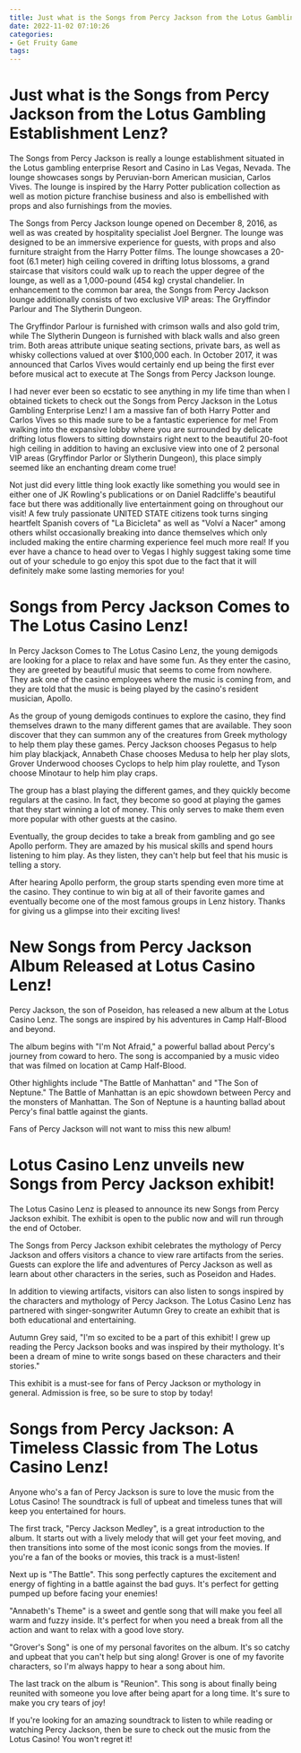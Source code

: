 ```yaml
---
title: Just what is the Songs from Percy Jackson from the Lotus Gambling Establishment Lenz
date: 2022-11-02 07:10:26
categories:
- Get Fruity Game
tags:
---
```



#  Just what is the Songs from Percy Jackson from the Lotus Gambling Establishment Lenz?

The Songs from Percy Jackson is really a lounge establishment situated in the Lotus gambling enterprise Resort and Casino in Las Vegas, Nevada. The lounge showcases songs by Peruvian-born American musician, Carlos Vives. The lounge is inspired by the Harry Potter publication collection as well as motion picture franchise business and also is embellished with props and also furnishings from the movies.

The Songs from Percy Jackson lounge opened on December 8, 2016, as well as was created by hospitality specialist Joel Bergner. The lounge was designed to be an immersive experience for guests, with props and also furniture straight from the Harry Potter films. The lounge showcases a 20-foot (6.1 meter) high ceiling covered in drifting lotus blossoms, a grand staircase that visitors could walk up to reach the upper degree of the lounge, as well as a 1,000-pound (454 kg) crystal chandelier. In enhancement to the common bar area, the Songs from Percy Jackson lounge additionally consists of two exclusive VIP areas: The Gryffindor Parlour and The Slytherin Dungeon.

The Gryffindor Parlour is furnished with crimson walls and also gold trim, while The Slytherin Dungeon is furnished with black walls and also green trim. Both areas attribute unique seating sections, private bars, as well as whisky collections valued at over $100,000 each. In October 2017, it was announced that Carlos Vives would certainly end up being the first ever before musical act to execute at The Songs from Percy Jackson lounge. 

I had never ever been so ecstatic to see anything in my life time than when I obtained tickets to check out the Songs from Percy Jackson in the Lotus Gambling Enterprise Lenz! I am a massive fan of both Harry Potter and Carlos Vives so this made sure to be a fantastic experience for me! From walking into the expansive lobby where you are surrounded by delicate drifting lotus flowers to sitting downstairs right next to the beautiful 20-foot high ceiling in addition to having an exclusive view into one of 2 personal VIP areas (Gryffindor Parlor or Slytherin Dungeon), this place simply seemed like an enchanting dream come true! 

Not just did every little thing look exactly like something you would see in either one of JK Rowling's publications or on Daniel Radcliffe's beautiful face but there was additionally live entertainment going on throughout our visit! A few truly passionate UNITED STATE citizens took turns singing heartfelt Spanish covers of "La Bicicleta" as well as "Volví a Nacer" among others whilst occasionally breaking into dance themselves which only included making the entire charming experience feel much more real! If you ever have a chance to head over to Vegas I highly suggest taking some time out of your schedule to go enjoy this spot due to the fact that it will definitely make some lasting memories for you!

#  Songs from Percy Jackson Comes to The Lotus Casino Lenz!

In Percy Jackson Comes to The Lotus Casino Lenz, the young demigods are looking for a place to relax and have some fun. As they enter the casino, they are greeted by beautiful music that seems to come from nowhere. They ask one of the casino employees where the music is coming from, and they are told that the music is being played by the casino's resident musician, Apollo.

As the group of young demigods continues to explore the casino, they find themselves drawn to the many different games that are available. They soon discover that they can summon any of the creatures from Greek mythology to help them play these games. Percy Jackson chooses Pegasus to help him play blackjack, Annabeth Chase chooses Medusa to help her play slots, Grover Underwood chooses Cyclops to help him play roulette, and Tyson choose Minotaur to help him play craps.

The group has a blast playing the different games, and they quickly become regulars at the casino. In fact, they become so good at playing the games that they start winning a lot of money. This only serves to make them even more popular with other guests at the casino.

Eventually, the group decides to take a break from gambling and go see Apollo perform. They are amazed by his musical skills and spend hours listening to him play. As they listen, they can't help but feel that his music is telling a story.

After hearing Apollo perform, the group starts spending even more time at the casino. They continue to win big at all of their favorite games and eventually become one of the most famous groups in Lenz history. Thanks for giving us a glimpse into their exciting lives!

#  New Songs from Percy Jackson Album Released at Lotus Casino Lenz!

Percy Jackson, the son of Poseidon, has released a new album at the Lotus Casino Lenz. The songs are inspired by his adventures in Camp Half-Blood and beyond.

The album begins with "I'm Not Afraid," a powerful ballad about Percy's journey from coward to hero. The song is accompanied by a music video that was filmed on location at Camp Half-Blood.

Other highlights include "The Battle of Manhattan" and "The Son of Neptune." The Battle of Manhattan is an epic showdown between Percy and the monsters of Manhattan. The Son of Neptune is a haunting ballad about Percy's final battle against the giants.

Fans of Percy Jackson will not want to miss this new album!

#  Lotus Casino Lenz unveils new Songs from Percy Jackson exhibit!

The Lotus Casino Lenz is pleased to announce its new Songs from Percy Jackson exhibit. The exhibit is open to the public now and will run through the end of October.

The Songs from Percy Jackson exhibit celebrates the mythology of Percy Jackson and offers visitors a chance to view rare artifacts from the series. Guests can explore the life and adventures of Percy Jackson as well as learn about other characters in the series, such as Poseidon and Hades.

In addition to viewing artifacts, visitors can also listen to songs inspired by the characters and mythology of Percy Jackson. The Lotus Casino Lenz has partnered with singer-songwriter Autumn Grey to create an exhibit that is both educational and entertaining.

Autumn Grey said, "I'm so excited to be a part of this exhibit! I grew up reading the Percy Jackson books and was inspired by their mythology. It's been a dream of mine to write songs based on these characters and their stories."

This exhibit is a must-see for fans of Percy Jackson or mythology in general. Admission is free, so be sure to stop by today!

#  Songs from Percy Jackson: A Timeless Classic from The Lotus Casino Lenz!

Anyone who's a fan of Percy Jackson is sure to love the music from the Lotus Casino! The soundtrack is full of upbeat and timeless tunes that will keep you entertained for hours.

The first track, "Percy Jackson Medley", is a great introduction to the album. It starts out with a lively melody that will get your feet moving, and then transitions into some of the most iconic songs from the movies. If you're a fan of the books or movies, this track is a must-listen!

Next up is "The Battle". This song perfectly captures the excitement and energy of fighting in a battle against the bad guys. It's perfect for getting pumped up before facing your enemies!

"Annabeth's Theme" is a sweet and gentle song that will make you feel all warm and fuzzy inside. It's perfect for when you need a break from all the action and want to relax with a good love story.

"Grover's Song" is one of my personal favorites on the album. It's so catchy and upbeat that you can't help but sing along! Grover is one of my favorite characters, so I'm always happy to hear a song about him.

The last track on the album is "Reunion". This song is about finally being reunited with someone you love after being apart for a long time. It's sure to make you cry tears of joy!

If you're looking for an amazing soundtrack to listen to while reading or watching Percy Jackson, then be sure to check out the music from the Lotus Casino! You won't regret it!
